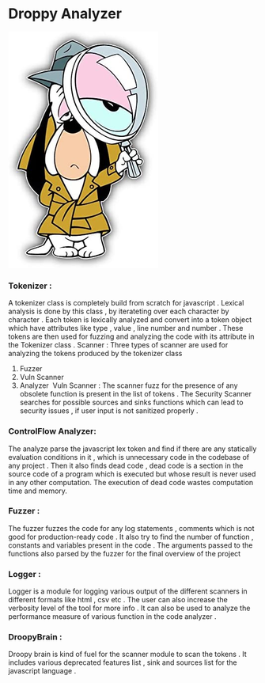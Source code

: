 # Droppy Analyzer

![Droopy image](https://github.com/blessingcharles/Droppy/blob/Main/droppy.jpg?raw=true)

### Tokenizer :​
A tokenizer class is completely build from scratch for javascript . Lexical
analysis is done by this class , by iterateting over each character by
character . Each token is lexically analyzed and convert into a token object
which have attributes like type , value , line number and number .​
These tokens are then used for fuzzing and analyzing the code with its
attribute in the Tokenizer class .​
Scanner :​
Three types of scanner are used for analyzing the tokens produced by the
tokenizer class ​
1) Fuzzer​
2) Vuln Scanner​
3) Analyzer​
​
Vuln Scanner :
The scanner fuzz for the presence of any obsolete function is present
in the list of tokens . The Security Scanner searches for possible sources
and sinks functions which can lead to security issues , if user input is not
sanitized properly .

### ControlFlow Analyzer:

The analyze parse the javascript lex token and find if there are any
statically evaluation conditions in it , which is unnecessary code in the
codebase of any project . Then it also finds dead code , dead code is a
section in the source code of a program which is executed but whose
result is never used in any other computation. The execution of dead code
wastes computation time and memory.

### Fuzzer :

The fuzzer fuzzes the code for any log statements , comments which
is not good for production-ready code . It also try to find the number of
function , constants and variables present in the code . The arguments
passed to the functions also parsed by the fuzzer for the final overview of
the project​

### Logger :​

Logger is a module for logging various output of the different
scanners in different formats like html , csv etc . The user can also increase
the verbosity level of the tool for more info . It can also be used to analyze
the performance measure of various function in the code analyzer .​

### DroopyBrain :​

Droopy brain is kind of fuel for the scanner module to scan the
tokens . It includes various deprecated features list , sink and sources list
for the javascript language .​